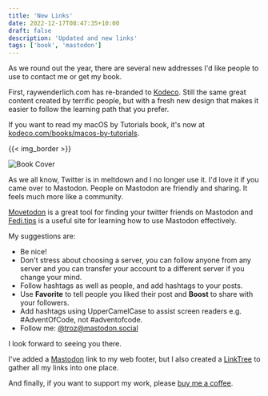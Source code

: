 ```yaml
---
title: 'New Links'
date: 2022-12-17T08:47:35+10:00
draft: false
description: 'Updated and new links'
tags: ['book', 'mastodon']
---
```


As we round out the year, there are several new addresses I'd like people to use to contact me or get my book.

<!--more-->

First, raywenderlich.com has re-branded to [Kodeco][1]. Still the same great content created by terrific people, but with a fresh new design that makes it easier to follow the learning path that you prefer.

If you want to read my macOS by Tutorials book, it's now at [kodeco.com/books/macos-by-tutorials][2].

{{< img_border >}}

![Book Cover][i1]

As we all know, Twitter is in meltdown and I no longer use it. I'd love it if you came over to Mastodon. People on Mastodon are friendly and sharing. It feels much more like a community.

[Movetodon][3] is a great tool for finding your twitter friends on Mastodon and [Fedi.tips][4] is a useful site for learning how to use Mastodon effectively.

My suggestions are:

- Be nice!
- Don't stress about choosing a server, you can follow anyone from any server and you can transfer your account to a different server if you change your mind.
- Follow hashtags as well as people, and add hashtags to your posts.
- Use **Favorite** to tell people you liked their post and **Boost** to share with your followers.
- Add hashtags using UpperCamelCase to assist screen readers e.g. #AdventOfCode, not #adventofcode.
- Follow me: [@troz@mastodon.social][5]

I look forward to seeing you there.

I've added a [Mastodon][5] link to my web footer, but I also created a [LinkTree][6] to gather all my links into one place.

And finally, if you want to support my work, please [buy me a coffee][7].

[1]: https://www.kodeco.com/books/
[2]: https://www.kodeco.com/books/macos-by-tutorials
[3]: https://www.movetodon.org
[4]: https://fedi.tips
[5]: https://mastodon.social/@troz
[6]: https://linktr.ee/trozware
[7]: https://ko-fi.com/H2H3BU7SI
[i1]: /images/book_cover.png

